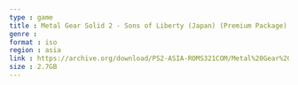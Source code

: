 ```yaml
---
type : game
title : Metal Gear Solid 2 - Sons of Liberty (Japan) (Premium Package)
genre : 
format : iso
region : asia
link : https://archive.org/download/PS2-ASIA-ROMS321COM/Metal%20Gear%20Solid%202%20-%20Sons%20of%20Liberty%20%28Japan%29%20%28Premium%20Package%29.7z
size : 2.7GB
---
```

